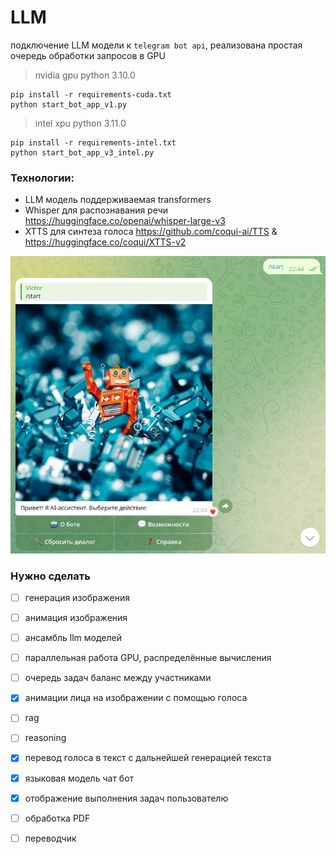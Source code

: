 # LLM

подключение LLM модели к `telegram bot api`, реализована простая очередь обработки запросов в GPU
> nvidia gpu python 3.10.0

```
pip install -r requirements-cuda.txt
python start_bot_app_v1.py
```
> intel xpu python 3.11.0

```
pip install -r requirements-intel.txt
python start_bot_app_v3_intel.py
```

### Технологии:
- LLM модель поддерживаемая transformers
- Whisper для распознавания речи https://huggingface.co/openai/whisper-large-v3
- XTTS для синтеза голоса https://github.com/coqui-ai/TTS & https://huggingface.co/coqui/XTTS-v2

![Иллюстрация к проекту](https://github.com/naturalkind/agi/blob/v0.1/media/example.png)

### Нужно сделать
- [ ] генерация изображения   
- [ ] анимация изображения   
- [ ] ансамбль llm моделей   
- [ ] параллельная работа GPU, распределённые вычисления   
- [ ] очередь задач баланс между участниками   
- [x] анимации лица на изображении с помощью голоса   
- [ ] rag   
- [ ] reasoning   
- [x] перевод голоса в текст с дальнейшей генерацией текста   
- [x] языковая модель чат бот   
- [x] отображение выполнения задач пользователю   
- [ ] обработка PDF   
- [ ] переводчик   


